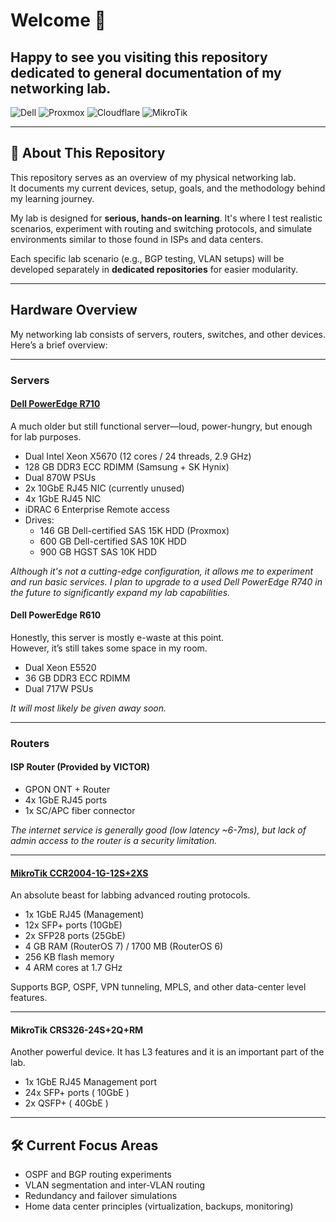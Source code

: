 # Welcome 👋
## Happy to see you visiting this repository dedicated to general documentation of my networking lab.

![Dell](https://img.shields.io/badge/dell-%230012b3?style=for-the-badge&logo=dell)
![Proxmox](https://img.shields.io/badge/proxmox-proxmox?style=for-the-badge&logo=proxmox&logoColor=%23E57000&labelColor=%232b2a33&color=%232b2a33)
![Cloudflare](https://img.shields.io/badge/Cloudflare-F38020?style=for-the-badge&logo=Cloudflare&logoColor=white)
![MikroTik](https://img.shields.io/badge/MikroTik-%23363636?style=for-the-badge&logo=Mikrotik)

---

## 🧠 About This Repository

This repository serves as an overview of my physical networking lab.  
It documents my current devices, setup, goals, and the methodology behind my learning journey.

My lab is designed for **serious, hands-on learning**. It's where I test realistic scenarios, experiment with routing and switching protocols, and simulate environments similar to those found in ISPs and data centers.

Each specific lab scenario (e.g., BGP testing, VLAN setups) will be developed separately in **dedicated repositories** for easier modularity.

---

##  Hardware Overview

My networking lab consists of servers, routers, switches, and other devices.  
Here’s a brief overview:

---

###  Servers

#### [Dell PowerEdge R710](./dell-poweredge-r710/)

A much older but still functional server—loud, power-hungry, but enough for lab purposes.

- Dual Intel Xeon X5670 (12 cores / 24 threads, 2.9 GHz)
- 128 GB DDR3 ECC RDIMM (Samsung + SK Hynix)
- Dual 870W PSUs
- 2x 10GbE RJ45 NIC (currently unused)
- 4x 1GbE RJ45 NIC
- iDRAC 6 Enterprise Remote access 
- Drives:
  - 146 GB Dell-certified SAS 15K HDD (Proxmox)
  - 600 GB Dell-certified SAS 10K HDD
  - 900 GB HGST SAS 10K HDD

 _Although it's not a cutting-edge configuration, it allows me to experiment and run basic services. I plan to upgrade to a used Dell PowerEdge R740 in the future to significantly expand my lab capabilities._

#### Dell PowerEdge R610

Honestly, this server is mostly e-waste at this point.  
However, it’s still takes some space in my room.

- Dual Xeon E5520
- 36 GB DDR3 ECC RDIMM
- Dual 717W PSUs

 _It will most likely be given away soon._

---

###  Routers

#### ISP Router (Provided by VICTOR)

- GPON ONT + Router
- 4x 1GbE RJ45 ports
- 1x SC/APC fiber connector

 _The internet service is generally good (low latency ~6-7ms), but lack of admin access to the router is a security limitation._

---

#### [MikroTik CCR2004-1G-12S+2XS](./ccr2004-1g-12s+2xs/)

An absolute beast for labbing advanced routing protocols.

- 1x 1GbE RJ45 (Management)
- 12x SFP+ ports (10GbE)
- 2x SFP28 ports (25GbE)
- 4 GB RAM (RouterOS 7) / 1700 MB (RouterOS 6)
- 256 KB flash memory
- 4 ARM cores at 1.7 GHz

Supports BGP, OSPF, VPN tunneling, MPLS, and other data-center level features.

---

#### MikroTik CRS326-24S+2Q+RM

Another powerful device. It has L3 features and it is an important part of the lab.

- 1x 1GbE RJ45 Management port
- 24x SFP+ ports ( 10GbE )
- 2x QSFP+ ( 40GbE )

---

## 🛠️ Current Focus Areas

- OSPF and BGP routing experiments
- VLAN segmentation and inter-VLAN routing
- Redundancy and failover simulations
- Home data center principles (virtualization, backups, monitoring)


